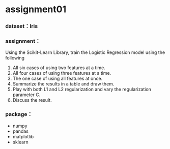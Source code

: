# assignment01

### dataset：Iris

### assignment：

Using the Scikit-Learn Library, train the Logistic Regression model using the following
1.	All six cases of using two features at a time.
2.	All four cases of using three features at a time.
3.	The one case of using all features at once.
4.	Summarize the results in a table and draw them. 
5.	Play with both L1 and L2 regularization and vary the regularization parameter C.
6.	Discuss the result.

### package：

- numpy
- pandas
- matplotlib
- sklearn
